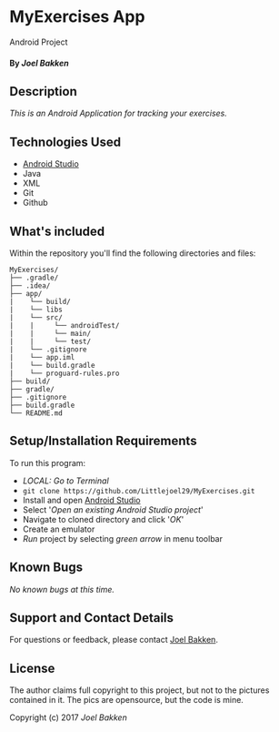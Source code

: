 # MyExercises App
Android Project

#### By _**Joel Bakken**_

## Description
_This is an Android Application for tracking your exercises._



## Technologies Used

* [Android Studio](https://developer.android.com/studio/index.html)
* Java
* XML
* Git
* Github

## What's included
Within the repository you'll find the following directories and files:

```
MyExercises/
├── .gradle/
├── .idea/
├── app/
|    └── build/
|    └── libs
|    └── src/
|    |     └── androidTest/
|    |     └── main/
|    |     └── test/
|    └── .gitignore
|    └── app.iml
|    └── build.gradle
|    └── proguard-rules.pro
├── build/
├── gradle/
├── .gitignore
├── build.gradle
└── README.md
```

## Setup/Installation Requirements
To run this program:
  * _LOCAL: Go to Terminal_
  * `git clone https://github.com/Littlejoel29/MyExercises.git`
  * Install and open [Android Studio](https://developer.android.com/studio/index.html)
  * Select '_Open an existing Android Studio project_'
  * Navigate to cloned directory and click '_OK_'
  * Create an emulator
  * _Run_ project by selecting _green arrow_ in menu toolbar

## Known Bugs
_No known bugs at this time._

## Support and Contact Details
For questions or feedback, please contact [Joel Bakken](<jkbetc@gmail.com>).

## License
The author claims full copyright to this project, but not to the pictures contained in it. The pics are opensource, but the code is mine.

Copyright (c) 2017 *_Joel Bakken_*